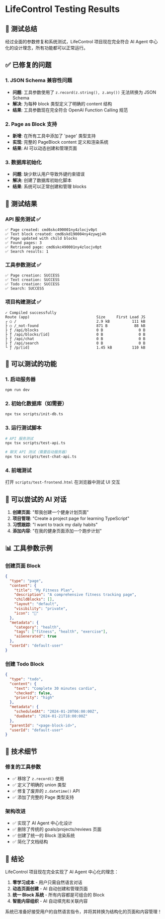 # LifeControl Testing Results

## 🎯 测试总结

经过全面的参数修复和系统测试，LifeControl 项目现在完全符合 AI Agent 中心化的设计理念，所有功能都可以正常运行。

## ✅ 已修复的问题

### 1. JSON Schema 兼容性问题
- **问题**: 工具参数使用了 `z.record(z.string(), z.any())` 无法转换为 JSON Schema
- **解决**: 为每种 block 类型定义了明确的 content 结构
- **结果**: 工具参数现在完全符合 OpenAI Function Calling 规范

### 2. Page as Block 支持
- **新增**: 在所有工具中添加了 'page' 类型支持
- **实现**: 完整的 PageBlock content 定义和渲染系统
- **结果**: AI 可以动态创建和管理页面

### 3. 数据库初始化
- **问题**: 缺少默认用户导致外键约束错误
- **解决**: 创建了数据库初始化脚本
- **结果**: 系统可以正常创建和管理 blocks

## 🧪 测试结果

### API 服务测试 ✅
```
✅ Page created: cmd6skc490001ny4zlocjv0pt
✅ Text block created: cmd6skd190004ny4zywgj4h
✅ Page updated with child blocks
✅ Found pages: 3
✅ Retrieved page: cmd6skc490001ny4zlocjv0pt  
✅ Search results: 1
```

### 工具参数测试 ✅
```
✅ Page creation: SUCCESS
✅ Text creation: SUCCESS
✅ Todo creation: SUCCESS
✅ Search: SUCCESS
```

### 项目构建测试 ✅
```
✓ Compiled successfully
Route (app)                              Size     First Load JS
┌ ○ /                                    2.9 kB          111 kB
├ ○ /_not-found                          871 B            88 kB
├ ƒ /api/blocks                          0 B                0 B
├ ƒ /api/blocks/[id]                     0 B                0 B
├ ƒ /api/chat                            0 B                0 B
├ ƒ /api/search                          0 B                0 B
└ ƒ /p/[id]                              1.45 kB         110 kB
```

## 🚀 可以测试的功能

### 1. 启动服务器
```bash
npm run dev
```

### 2. 初始化数据库（如需要）
```bash
npx tsx scripts/init-db.ts
```

### 3. 运行测试脚本
```bash
# API 服务测试
npx tsx scripts/test-api.ts

# 聊天 API 测试（需要启动服务器）
npx tsx scripts/test-chat-api.ts
```

### 4. 前端测试
打开 `scripts/test-frontend.html` 在浏览器中测试 UI 交互

## 🎨 可以尝试的 AI 对话

1. **创建页面**: "帮我创建一个健身计划页面"
2. **项目管理**: "Create a project page for learning TypeScript"  
3. **习惯跟踪**: "I want to track my daily habits"
4. **添加内容**: "在我的健身页面添加一个跑步计划"

## 📊 工具参数示例

### 创建页面 Block
```json
{
  "type": "page",
  "content": {
    "title": "My Fitness Plan",
    "description": "A comprehensive fitness tracking page",
    "childBlocks": [],
    "layout": "default", 
    "visibility": "private",
    "icon": "💪"
  },
  "metadata": {
    "category": "health",
    "tags": ["fitness", "health", "exercise"],
    "aiGenerated": true
  },
  "userId": "default-user"
}
```

### 创建 Todo Block
```json
{
  "type": "todo",
  "content": {
    "text": "Complete 30 minutes cardio",
    "checked": false,
    "priority": "high"
  },
  "metadata": {
    "scheduledAt": "2024-01-20T06:00:00Z",
    "dueDate": "2024-01-21T18:00:00Z"
  },
  "parentId": "<page-block-id>",
  "userId": "default-user"
}
```

## 🔧 技术细节

### 修复的工具参数
- ✅ 移除了 `z.record()` 使用
- ✅ 定义了明确的 union 类型
- ✅ 修复了废弃的 `z.datetime()` API
- ✅ 添加了完整的 Page 类型支持

### 架构改进
- ✅ 实现了 AI Agent 中心化设计
- ✅ 删除了传统的 goals/projects/reviews 页面
- ✅ 创建了统一的 Block 渲染系统
- ✅ 简化了文档结构

## 🎉 结论

LifeControl 项目现在完全实现了 AI Agent 中心化的理念：

1. **零学习成本** - 用户只需自然语言对话
2. **动态页面创建** - AI 自动创建和管理页面
3. **统一 Block 系统** - 所有内容都是可组合的 Block
4. **智能内容组织** - AI 自动填充和关联内容

系统已准备好接受用户的自然语言指令，并将其转换为结构化的页面和内容管理！